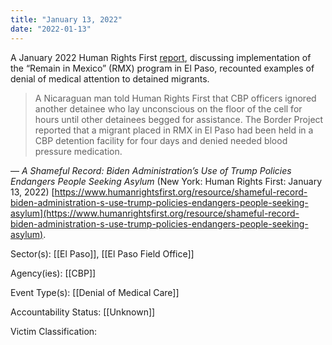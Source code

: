```yaml
---
title: "January 13, 2022"
date: "2022-01-13"
---
```


A January 2022 Human Rights First [report](https://www.humanrightsfirst.org/sites/default/files/ShamefulRecord.pdf), discussing implementation of the “Remain in Mexico” (RMX) program in El Paso, recounted examples of denial of medical attention to detained migrants.

> A Nicaraguan man told Human Rights First that CBP officers ignored another detainee who lay unconscious on the floor of the cell for hours until other detainees begged for assistance. The Border Project reported that a migrant placed in RMX in El Paso had been held in a CBP detention facility for four days and denied needed blood pressure medication.

— _A Shameful Record: Biden Administration’s Use of Trump Policies Endangers People Seeking Asylum_ (New York: Human Rights First: January 13, 2022) [https://www.humanrightsfirst.org/resource/shameful-record-biden-administration-s-use-trump-policies-endangers-people-seeking-asylum](https://www.humanrightsfirst.org/resource/shameful-record-biden-administration-s-use-trump-policies-endangers-people-seeking-asylum).

Sector(s): [[El Paso]],  [[El Paso Field Office]]

Agency(ies): [[CBP]]

Event Type(s): [[Denial of Medical Care]]

Accountability Status: [[Unknown]]

Victim Classification: 